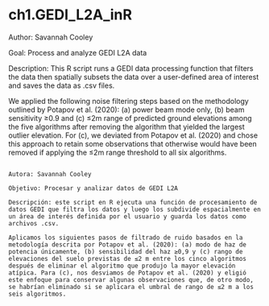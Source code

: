# ch1.GEDI_L2A_inR

Author: Savannah Cooley

Goal: Process and analyze GEDI L2A data

Description: This R script runs a GEDI data processing function that filters the data then spatially subsets the data over a user-defined area of interest and saves the data as .csv files.

We applied the following noise filtering steps based on the methodology outlined by Potapov et al. (2020): (a) power beam mode only, (b) beam sensitivity ≥0.9 and (c) ≤2m range of predicted ground elevations among the five algorithms after removing the algorithm that yielded the largest outlier elevation. For (c), we deviated from Potapov et al. (2020) and chose this approach to retain some observations that otherwise would have been removed if applying the ≤2m range threshold to all six algorithms. 

 ~~~~~~~~~~~~~~~~~~~~~~~~~~~~~~~~~~~~~~~~~~~~~~~~~~~~~ 
 
Autora: Savannah Cooley

Objetivo: Procesar y analizar datos de GEDI L2A

Descripción: este script en R ejecuta una función de procesamiento de datos GEDI que filtra los datos y luego los subdivide espacialmente en un área de interés definida por el usuario y guarda los datos como archivos .csv.

Aplicamos los siguientes pasos de filtrado de ruido basados en la metodología descrita por Potapov et al. (2020): (a) modo de haz de potencia únicamente, (b) sensibilidad del haz ≥0,9 y (c) rango de elevaciones del suelo previstas de ≤2 m entre los cinco algoritmos después de eliminar el algoritmo que produjo la mayor elevación atípica. Para (c), nos desviamos de Potapov et al. (2020) y eligió este enfoque para conservar algunas observaciones que, de otro modo, se habrían eliminado si se aplicara el umbral de rango de ≤2 m a los seis algoritmos.
